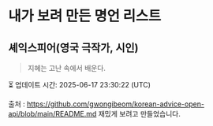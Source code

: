 # 내가 보려 만든 명언 리스트

##  셰익스피어(영국 극작가, 시인)
> 지혜는 고난 속에서 배운다.


⏳ 업데이트 시간: 2025-06-17 23:30:22 (UTC)

출처 : https://github.com/gwongibeom/korean-advice-open-api/blob/main/README.md
재밌게 보려고 만들었습니다.
